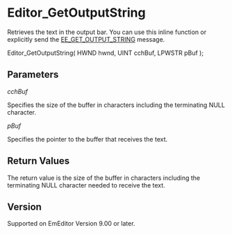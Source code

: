 # Editor\_GetOutputString

Retrieves the text in the output bar. You can use this inline function or explicitly send the [EE\_GET\_OUTPUT\_STRING](../message/ee_get_output_string)
message.

Editor\_GetOutputString( HWND hwnd, UINT cchBuf, LPWSTR pBuf );

## Parameters

_cchBuf_

Specifies the size of the buffer in characters including the terminating NULL character.

_pBuf_

Specifies the pointer to the buffer that receives the text.

## Return Values

The return value is the size of the buffer in characters including the terminating NULL character needed to receive the text.

## Version

Supported on EmEditor Version 9.00 or later.
